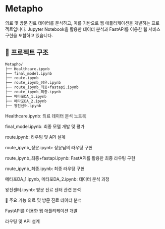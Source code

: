 # Metapho

의료 및 방문 진료 데이터를 분석하고, 이를 기반으로 웹 애플리케이션을 개발하는 프로젝트입니다. Jupyter Notebook을 활용한 데이터 분석과 FastAPI를 이용한 웹 서비스 구현을 포함하고 있습니다.

## 📁 프로젝트 구조
```bash
Metapho/
├── Healthcare.ipynb
├── final_model.ipynb
├── route.ipynb
├── route_ipynb_정윤.ipynb
├── route_ipynb_최종+fastapi.ipynb
├── route_ipynb_최종.ipynb
├── 메타포DA_1.ipynb
├── 메타포DA_2.ipynb
├── 왕진센터.ipynb
```

Healthcare.ipynb: 의료 데이터 분석 노트북​

final_model.ipynb: 최종 모델 개발 및 평가​

route.ipynb: 라우팅 및 API 설계​

route_ipynb_정윤.ipynb: 정윤님의 라우팅 구현​

route_ipynb_최종+fastapi.ipynb: FastAPI를 활용한 최종 라우팅 구현​

route_ipynb_최종.ipynb: 최종 라우팅 구현​

메타포DA_1.ipynb, 메타포DA_2.ipynb: 데이터 분석 과정​

왕진센터.ipynb: 방문 진료 센터 관련 분석

🚀 주요 기능
의료 및 방문 진료 데이터 분석​

FastAPI를 이용한 웹 애플리케이션 개발​

라우팅 및 API 설계
